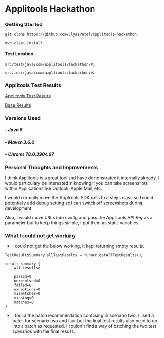 # Applitools Hackathon

### Getting Started

`git clone https://github.com/IlyasPatel/applitools-hackathon`

`mvn clean install`

#### Test Location

```src/test/java/com/applitools/hackathon/V1```

```src/test/java/com/applitools/hackathon/V2```


### Applitools Test Results

[Applitools Test Results](https://eyes.applitools.com/app/test-results/00000251827257996512/?accountId=95HefRuux0G_ppJdVwdZAg~~)

[Base Results](https://eyes.applitools.com/app/test-results/00000251827258195401/?accountId=95HefRuux0G_ppJdVwdZAg~~)

### Versions Used
##### - Java 8 
##### - Maven 3.6.0
##### - Chrome 78.0.3904.97



### Personal Thoughts and Improvements

I think Applitools is a great tool and have demonstrated it internally already. I would particulary be interested
in knowing if you can take screenshots within Applications like Outlook, Apple Mail, etc. 

I would normally move the Applitools SDK calls to a steps class so I could potentially add debug setting so 
I can switch off screenshots during development.

Also, I would move URLs into config and pass the Applitools API Key as a parameter but to keep things simple,
I put them as static variables.


### What I could not get working

- I could not get the below working, it kept returning empty results. 
```
TestResultsSummary allTestResults = runner.getAllTestResults();
```

```
result summary {
	all results=
		
	passed=0
	unresolved=0
	failed=0
	exceptions=0
	mismatches=0
	missing=0
	matches=0
}
```

- I found the batch recommendation confusing in scenario two. I used a batch for scenario two and four but the final
test results also need to go into a batch as requested. I couldn't find a way of batching the two test scenarios 
with the final results.